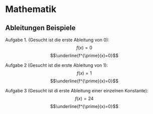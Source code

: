 # Mathematik

## Ableitungen Beispiele

Aufgabe 1. (Gesucht ist die erste Ableitung von 0):  
$$f(x)=0$$
$$\underline{f^{\prime}(x)=0}$$

Aufgabe 2 (Gesucht ist die erste Ableitung von 1):  
$$f(x)=1$$
$$\underline{f^{\prime}(x)=0}$$

Aufgabe 3 (Gesucht ist di erste Ableitung einer einzelnen Konstante):  
$$f(x)=24$$
$$\underline{f^{\prime}(x)=0}$$
